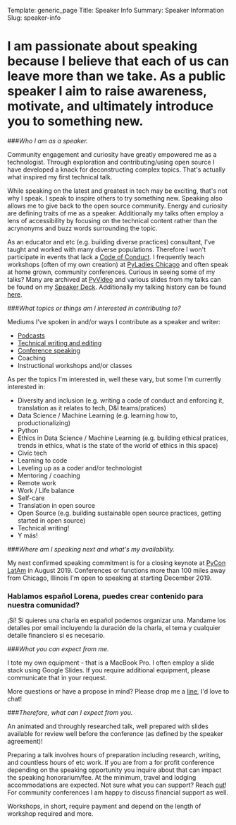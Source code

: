 Template: generic_page
Title: Speaker Info
Summary: Speaker Information 
Slug: speaker-info

# I am passionate about speaking because I believe that each of us can leave more than we take. As a public speaker I aim to raise awareness, motivate, and ultimately introduce you to something new.

###_Who I am as a speaker._

Community engagement and curiosity have greatly empowered me as a technologist. Through exploration and contributing/using open source I have developed a knack for deconstructing complex topics. That's actually what inspired my first technical talk. 

While speaking on the latest and greatest in tech may be exciting, that's not why I speak. I speak to inspire others to try something new. Speaking also allows me to give back to the open source community. Energy and curiosity are defining traits of me as a speaker. Additionally my talks often employ a lens of accessibility by focusing on the technical content rather than the acrynonyms and buzz words surrounding the topic.

As an educator and etc (e.g. building diverse practices) consultant, I've taught and worked with many diverse populations. Therefore I won't participate in events that lack a [Code of Conduct](https://www.ashedryden.com/blog/codes-of-conduct-101-faq). I frequently teach workshops (often of my own creation) at [PyLadies Chicago](https://www.meetup.com/Chicago-PyLadies/events/253170166/) and often speak at home grown, community conferences. Curious in seeing some of my talks? Many are archived at [PyVideo](https://pyvideo.org/speaker/lorena-mesa.html) and various slides from my talks can be found on my [Speaker Deck](https://speakerdeck.com/lorenanicole). Additionally my talking history can be found [here](/talks.html).

###_What topics or things am I interested in contributing to?_

Mediums I've spoken in and/or ways I contribute as a speaker and writer:

- [Podcasts](/talks.html#podcasts)
- [Technical writing and editing](/talks.html#writing)
- [Conference speaking](/talks.html#conferences)
- Coaching
- Instructional workshops and/or classes

As per the topics I'm interested in, well these vary, but some I'm currently interested in:

- Diversity and inclusion (e.g. writing a code of conduct and enforcing it, translation as it relates to tech, D&I teams/pratices)
- Data Science / Machine Learning (e.g. learning how to, productionalizing)
- Python 
- Ethics in Data Science / Machine Learning (e.g. building ethical pratices, trends in ethics, what is the state of the world of ethics in this space)
- Civic tech
- Learning to code
- Leveling up as a coder and/or technologist
- Mentoring / coaching
- Remote work 
- Work / Life balance
- Self-care
- Translation in open source
- Open Source (e.g. building sustainable open source practices, getting started in open source)
- Technical writing!
- Y más!

###_Where am I speaking next and what's my availability._ 

My next confirmed speaking commitment is for a closing keynote at [PyCon LatAm](https://www.pylatam.org/) in August 2019. Conferences or functions more than 100 miles away from Chicago, Illinois I'm open to speaking at starting December 2019.

### Hablamos español Lorena, puedes crear contenido para nuestra comunidad?

¡Sí! Si quieres una charla en español podemos organizar una. Mandame los detalles por email incluyendo la duración de la charla, el tema y cualquier detalle financiero si es necesario.  

###_What you can expect from me._

I tote my own equipment - that is a MacBook Pro. I often employ a slide stack using Google Slides. If you require additional equipment, please communicate that in your request. 

More questions or have a propose in mind? Please drop me a [line](mailto:me@lorenamesa.com?subject=Speaking+Inquiry), I'd love to chat!

###_Therefore, what can I expect from you._

An animated and throughly researched talk, well prepared with slides available for review well before the conference (as defined by the speaker agreement)!

Preparing a talk involves hours of preparation including research, writing, and countless hours of etc work. If you are from a for profit conference depending on the speaking opportunity you inquire about that can impact the speaking honorarium/fee. At the minimum, travel and lodging accommodations are expected. Not sure what you can support? Reach [out](mailto:me@lorenamesa.com?subject=Speaking+Inquiry)! For community conferences I am happy to discuss financial support as well. 

Workshops, in short, require payment and depend on the length of workshop required and more. 





